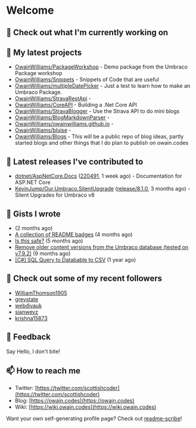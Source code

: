 # Welcome

## 👷 Check out what I'm currently working on

## 🌱 My latest projects

* [OwainWilliams/PackageWorkshop](https://github.com/OwainWilliams/PackageWorkshop) - Demo package from the Umbraco Package workshop
* [OwainWilliams/Snippets](https://github.com/OwainWilliams/Snippets) - Snippets of Code that are useful
* [OwainWilliams/multipleDatePicker](https://github.com/OwainWilliams/multipleDatePicker) - Just a test to learn how to make an Umbraco Package.
* [OwainWilliams/StravaRestApi](https://github.com/OwainWilliams/StravaRestApi) - 
* [OwainWilliams/CoreAPI](https://github.com/OwainWilliams/CoreAPI) - Building a .Net Core API
* [OwainWilliams/StravaBlogger](https://github.com/OwainWilliams/StravaBlogger) - Use the Strava API to do mini blogs
* [OwainWilliams/BlogMarkdownParser](https://github.com/OwainWilliams/BlogMarkdownParser) - 
* [OwainWilliams/owainwilliams.github.io](https://github.com/OwainWilliams/owainwilliams.github.io) - 
* [OwainWilliams/bluise](https://github.com/OwainWilliams/bluise) - 
* [OwainWilliams/Blogs](https://github.com/OwainWilliams/Blogs) - This will be a public repo of blog ideas, partly started blogs and other things that I do plan to publish on owain.codes

## 🔭 Latest releases I've contributed to

* [dotnet/AspNetCore.Docs](https://github.com/dotnet/AspNetCore.Docs) \([220491](https://github.com/dotnet/AspNetCore.Docs/releases/tag/220491), 1 week ago\) - Documentation for ASP.NET Core
* [KevinJump/Our.Umbraco.SilentUpgrade](https://github.com/KevinJump/Our.Umbraco.SilentUpgrade) \([release/8.1.0](https://github.com/KevinJump/Our.Umbraco.SilentUpgrade/releases/tag/release%2F8.1.0), 3 months ago\) - Silent Upgrades for Umbraco v8

## 📓 Gists I wrote

*  \(2 months ago\)
* [A collection of README badges](https://gist.github.com/b55a61db0867b660ae3c5995feab11ff) \(4 months ago\)
* [Is this safe?](https://gist.github.com/77e42779ff21af04da069e370d6a56f9) \(5 months ago\)
* [Remove older content versions from the Umbraco database \(tested on v7.9.2\)](https://gist.github.com/1f41818f3eddd09b22138c321a69c91c) \(9 months ago\)
* [\[C\#\] SQL Query to Databable to CSV](https://gist.github.com/6eced57ab10654db91fb96076e461136) \(1 year ago\)

## 👯 Check out some of my recent followers

* [WilliamThomson1905](https://github.com/WilliamThomson1905)
* [greystate](https://github.com/greystate)
* [webdivauk](https://github.com/webdivauk)
* [sianwevz](https://github.com/sianwevz)
* [krishna15873](https://github.com/krishna15873)

## 💬 Feedback

Say Hello, I don't bite!

## 📫 How to reach me

* Twitter: [https://twitter.com/scottishcoder](https://twitter.com/scottishcoder)
* Blog: [https://owain.codes](https://owain.codes)
* Wiki: [https://wiki.owain.codes](https://wiki.owain.codes)

Want your own self-generating profile page? Check out [readme-scribe](https://github.com/muesli/readme-scribe)!

